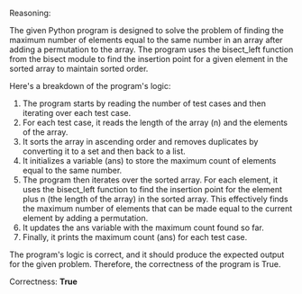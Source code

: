 Reasoning: 

The given Python program is designed to solve the problem of finding the maximum number of elements equal to the same number in an array after adding a permutation to the array. The program uses the bisect_left function from the bisect module to find the insertion point for a given element in the sorted array to maintain sorted order.

Here's a breakdown of the program's logic:

1.  The program starts by reading the number of test cases and then iterating over each test case.
2.  For each test case, it reads the length of the array (n) and the elements of the array.
3.  It sorts the array in ascending order and removes duplicates by converting it to a set and then back to a list.
4.  It initializes a variable (ans) to store the maximum count of elements equal to the same number.
5.  The program then iterates over the sorted array. For each element, it uses the bisect_left function to find the insertion point for the element plus n (the length of the array) in the sorted array. This effectively finds the maximum number of elements that can be made equal to the current element by adding a permutation.
6.  It updates the ans variable with the maximum count found so far.
7.  Finally, it prints the maximum count (ans) for each test case.

The program's logic is correct, and it should produce the expected output for the given problem. Therefore, the correctness of the program is True.

Correctness: **True**